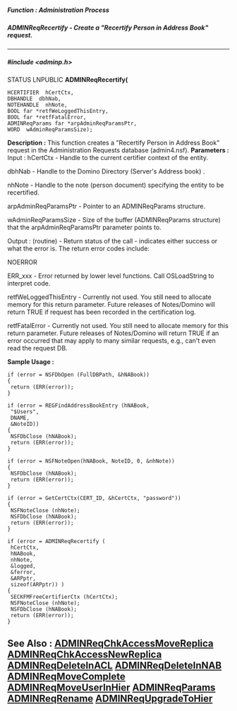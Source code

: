 ##### Function : Administration Process
##### ADMINReqRecertify - Create a "Recertify Person in Address Book" request. 
---
##### #include <adminp.h>
STATUS LNPUBLIC **ADMINReqRecertify(**

	HCERTIFIER  hCertCtx,
	DBHANDLE  dbhNab,
	NOTEHANDLE  nhNote,
	BOOL far *retfWeLoggedThisEntry,
	BOOL far *retfFatalError,
	ADMINReqParams far *arpAdminReqParamsPtr,
	WORD  wAdminReqParamsSize);
**Description :**
This function creates a "Recertify Person in Address Book" request in the 
Administration Requests database (admin4.nsf).
**Parameters :**
Input :
hCertCtx  -  Handle to the current certifier context of the entity.

dbhNab  -  Handle to the Domino Directory (Server's Address book) .

nhNote  -  Handle to the note (person document) specifying the entity to be recertified.

arpAdminReqParamsPtr  -  Pointer to an ADMINReqParams structure.

wAdminReqParamsSize  -  Size of the buffer (ADMINReqParams structure) that the arpAdminReqParamsPtr parameter points to.

Output :
(routine)  -  Return status of the call - indicates either success or what the error is.  The return error codes include:

NOERROR

ERR_xxx - Error returned by lower level functions. Call OSLoadString to interpret code.


retfWeLoggedThisEntry  -  Currently not used. You still need to allocate memory for this return parameter.  Future releases of Notes/Domino will return TRUE if request has been recorded in the certification log.

retfFatalError  -  Currently not used. You still need to allocate memory for this return parameter.  Future releases of Notes/Domino will return TRUE if an error occurred that may apply to many similar requests, e.g., can't even read the request DB.

**Sample Usage :**
```
if (error = NSFDbOpen (FullDBPath, &hNABook))
{
 return (ERR(error));
}

if (error = REGFindAddressBookEntry (hNABook, 
 "$Users", 
 DNAME,
 &NoteID))
{
 NSFDbClose (hNABook);
 return (ERR(error));
}

if (error = NSFNoteOpen(hNABook, NoteID, 0, &nhNote))
{
 NSFDbClose (hNABook);
 return (ERR(error));
}

if (error = GetCertCtx(CERT_ID, &hCertCtx, "password"))
{
 NSFNoteClose (nhNote);
 NSFDbClose (hNABook);
 return (ERR(error));
}
      
if (error = ADMINReqRecertify (
 hCertCtx,
 hNABook,
 nhNote,
 &logged,
 &ferror,
 &ARPptr,
 sizeof(ARPptr)) )
{
 SECKFMFreeCertifierCtx (hCertCtx);
 NSFNoteClose (nhNote);
 NSFDbClose (hNABook);
 return (ERR(error));
}
```
**See Also :**
[ADMINReqChkAccessMoveReplica](D:/md_files/ADMINReqChkAccessMoveReplica.md)
[ADMINReqChkAccessNewReplica](D:/md_files/ADMINReqChkAccessNewReplica.md)
[ADMINReqDeleteInACL](D:/md_files/ADMINReqDeleteInACL.md)
[ADMINReqDeleteInNAB](D:/md_files/ADMINReqDeleteInNAB.md)
[ADMINReqMoveComplete](D:/md_files/ADMINReqMoveComplete.md)
[ADMINReqMoveUserInHier](D:/md_files/ADMINReqMoveUserInHier.md)
[ADMINReqParams](D:/md_files/ADMINReqParams.md)
[ADMINReqRename](D:/md_files/ADMINReqRename.md)
[ADMINReqUpgradeToHier](D:/md_files/ADMINReqUpgradeToHier.md)
---
